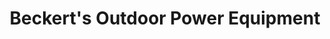 ---
title: "Beckert's Outdoor Power Equipment"
url: /zanesville/beckerts-outdoor-power-equipment/
shop: trade
---